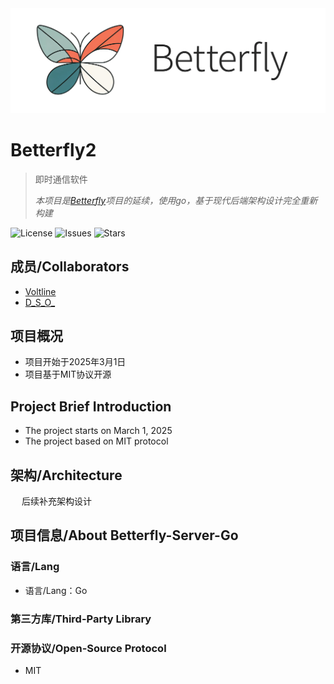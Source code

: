 <div align="center">
  <img src=Others/betterfly-logo.jpg >
</div>

# Betterfly2
> 即时通信软件
>
> *本项目是[Betterfly](https://github.com/Voltline/Betterfly-Server-Python)项目的延续，使用go，基于现代后端架构设计完全重新构建*

![License](https://img.shields.io/github/license/Voltline/Betterfly2)
![Issues](https://img.shields.io/github/issues/Voltline/Betterfly2)
![Stars](https://img.shields.io/github/stars/Voltline/Betterfly2)

## 成员/Collaborators
* [Voltline](https://github.com/Voltline)
* [D_S_O_](https://github.com/DissipativeStructureObject)

## 项目概况
* 项目开始于2025年3月1日
* 项目基于MIT协议开源

## Project Brief Introduction
* The project starts on March 1, 2025
* The project based on MIT protocol

## 架构/Architecture
&emsp; 后续补充架构设计

## 项目信息/About Betterfly-Server-Go
### 语言/Lang
* 语言/Lang：Go
### 第三方库/Third-Party Library

### 开源协议/Open-Source Protocol
* MIT